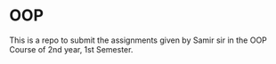 # OOP
This is a repo to submit the assignments given by Samir sir in the OOP Course of 2nd year, 1st Semester.
